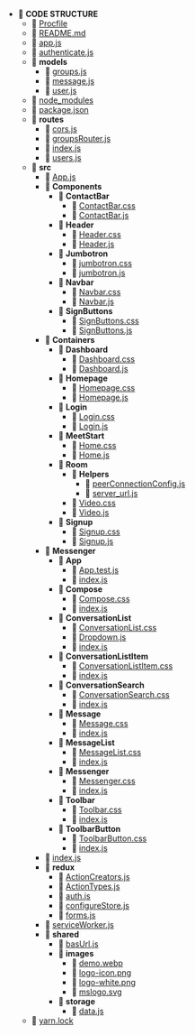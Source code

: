 - 📂 
  __CODE STRUCTURE__
   - 📄 [Procfile](Procfile)
   - 📄 [README.md](README.md)
   - 📄 [app.js](app.js)
   - 📄 [authenticate.js](authenticate.js)
   - 📂 __models__
     - 📄 [groups.js](models/groups.js)
     - 📄 [message.js](models/message.js)
     - 📄 [user.js](models/user.js)
   - 📄 [node\_modules](node_modules)
   - 📄 [package.json](package.json)
   - 📂 __routes__
     - 📄 [cors.js](routes/cors.js)
     - 📄 [groupsRouter.js](routes/groupsRouter.js)
     - 📄 [index.js](routes/index.js)
     - 📄 [users.js](routes/users.js)
   - 📂 __src__
     - 📄 [App.js](src/App.js)
     - 📂 __Components__
       - 📂 __ContactBar__
         - 📄 [ContactBar.css](src/Components/ContactBar/ContactBar.css)
         - 📄 [ContactBar.js](src/Components/ContactBar/ContactBar.js)
       - 📂 __Header__
         - 📄 [Header.css](src/Components/Header/Header.css)
         - 📄 [Header.js](src/Components/Header/Header.js)
       - 📂 __Jumbotron__
         - 📄 [jumbotron.css](src/Components/Jumbotron/jumbotron.css)
         - 📄 [jumbotron.js](src/Components/Jumbotron/jumbotron.js)
       - 📂 __Navbar__
         - 📄 [Navbar.css](src/Components/Navbar/Navbar.css)
         - 📄 [Navbar.js](src/Components/Navbar/Navbar.js)
       - 📂 __SignButtons__
         - 📄 [SignButtons.css](src/Components/SignButtons/SignButtons.css)
         - 📄 [SignButtons.js](src/Components/SignButtons/SignButtons.js)
     - 📂 __Containers__
       - 📂 __Dashboard__
         - 📄 [Dashboard.css](src/Containers/Dashboard/Dashboard.css)
         - 📄 [Dashboard.js](src/Containers/Dashboard/Dashboard.js)
       - 📂 __Homepage__
         - 📄 [Homepage.css](src/Containers/Homepage/Homepage.css)
         - 📄 [Homepage.js](src/Containers/Homepage/Homepage.js)
       - 📂 __Login__
         - 📄 [Login.css](src/Containers/Login/Login.css)
         - 📄 [Login.js](src/Containers/Login/Login.js)
       - 📂 __MeetStart__
         - 📄 [Home.css](src/Containers/MeetStart/Home.css)
         - 📄 [Home.js](src/Containers/MeetStart/Home.js)
       - 📂 __Room__
         - 📂 __Helpers__
           - 📄 [peerConnectionConfig.js](src/Containers/Room/Helpers/peerConnectionConfig.js)
           - 📄 [server\_url.js](src/Containers/Room/Helpers/server_url.js)
         - 📄 [Video.css](src/Containers/Room/Video.css)
         - 📄 [Video.js](src/Containers/Room/Video.js)
       - 📂 __Signup__
         - 📄 [Signup.css](src/Containers/Signup/Signup.css)
         - 📄 [Signup.js](src/Containers/Signup/Signup.js)
     - 📂 __Messenger__
       - 📂 __App__
         - 📄 [App.test.js](src/Messenger/App/App.test.js)
         - 📄 [index.js](src/Messenger/App/index.js)
       - 📂 __Compose__
         - 📄 [Compose.css](src/Messenger/Compose/Compose.css)
         - 📄 [index.js](src/Messenger/Compose/index.js)
       - 📂 __ConversationList__
         - 📄 [ConversationList.css](src/Messenger/ConversationList/ConversationList.css)
         - 📄 [Dropdown.js](src/Messenger/ConversationList/Dropdown.js)
         - 📄 [index.js](src/Messenger/ConversationList/index.js)
       - 📂 __ConversationListItem__
         - 📄 [ConversationListItem.css](src/Messenger/ConversationListItem/ConversationListItem.css)
         - 📄 [index.js](src/Messenger/ConversationListItem/index.js)
       - 📂 __ConversationSearch__
         - 📄 [ConversationSearch.css](src/Messenger/ConversationSearch/ConversationSearch.css)
         - 📄 [index.js](src/Messenger/ConversationSearch/index.js)
       - 📂 __Message__
         - 📄 [Message.css](src/Messenger/Message/Message.css)
         - 📄 [index.js](src/Messenger/Message/index.js)
       - 📂 __MessageList__
         - 📄 [MessageList.css](src/Messenger/MessageList/MessageList.css)
         - 📄 [index.js](src/Messenger/MessageList/index.js)
       - 📂 __Messenger__
         - 📄 [Messenger.css](src/Messenger/Messenger/Messenger.css)
         - 📄 [index.js](src/Messenger/Messenger/index.js)
       - 📂 __Toolbar__
         - 📄 [Toolbar.css](src/Messenger/Toolbar/Toolbar.css)
         - 📄 [index.js](src/Messenger/Toolbar/index.js)
       - 📂 __ToolbarButton__
         - 📄 [ToolbarButton.css](src/Messenger/ToolbarButton/ToolbarButton.css)
         - 📄 [index.js](src/Messenger/ToolbarButton/index.js)
     - 📄 [index.js](src/index.js)
     - 📂 __redux__
       - 📄 [ActionCreators.js](src/redux/ActionCreators.js)
       - 📄 [ActionTypes.js](src/redux/ActionTypes.js)
       - 📄 [auth.js](src/redux/auth.js)
       - 📄 [configureStore.js](src/redux/configureStore.js)
       - 📄 [forms.js](src/redux/forms.js)
     - 📄 [serviceWorker.js](src/serviceWorker.js)
     - 📂 __shared__
       - 📄 [basUrl.js](src/shared/basUrl.js)
       - 📂 __images__
         - 📄 [demo.webp](src/shared/images/demo.webp)
         - 📄 [logo\-icon.png](src/shared/images/logo-icon.png)
         - 📄 [logo\-white.png](src/shared/images/logo-white.png)
         - 📄 [mslogo.svg](src/shared/images/mslogo.svg)
       - 📂 __storage__
         - 📄 [data.js](src/shared/storage/data.js)
   - 📄 [yarn.lock](yarn.lock)

